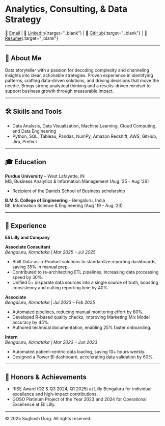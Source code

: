 # Analytics, Consulting, & Data Strategy

📧 [Email](mailto:sdurg@purdue.edu)  | 🔗 [LinkedIn](https://www.linkedin.com/in/sughoshdurg/){:target="_blank"}  | 🔗 [GitHub](https://github.com/sughoshdurg){:target="_blank"}  | 📄 [Resume](assets/Sughosh_Durg_Resume.pdf){:target="_blank"}

---

## 👋 About Me

Data storyteller with a passion for decoding complexity and channeling insights into clear, actionable strategies.
Proven experience in identifying patterns, crafting data-driven solutions, and driving decisions that move the
needle. Brings strong analytical thinking and a results-driven mindset to support business growth through
measurable impact.

---

## 🛠 Skills and Tools
- Data Analysis, Data Visualization, Machine Learning, Cloud Computing, and Data Engineering  
- Python, SQL, Tableau, Pandas, NumPy, Amazon Redshift, AWS, GitHub, Jira, Prefect
  
---

## 🎓 Education
**Purdue University** – West Lafayette, IN  
MS, Business Analytics & Information Management (Aug '25 - Aug '26)  
- Recipient of the Daniels School of Business scholarship

**B.M.S. College of Engineering** - Bengaluru, India  
BE, Information Science & Engineering (Aug '19 - Aug '23)  

---

## 💼 Experience

**Eli Lilly and Company**  

**Associate Consultant**   
*Bengaluru, Karnataka | Mar 2025 – Jul 2025*  
- Built Data-as-a-Product solutions to standardize reporting dashboards, saving 35% in manual prep.  
- Contributed to re-architecting ETL pipelines, increasing data processing speed by 30%.  
- Unified 5+ disparate data sources into a single source of truth, boosting consistency and cutting reporting time by 40%.  

**Associate**   
*Bengaluru, Karnataka | Jul 2023 – Feb 2025*  
- Automated pipelines, reducing manual monitoring effort by 80%.  
- Developed R-based quality checks, improving Marketing Mix Model accuracy by 45%.  
- Authored technical documentation, enabling 25% faster onboarding.  

**Intern**   
*Bengaluru, Karnataka | Mar 2023 – Jun 2023*  
- Automated patient-centric data loading, saving 10+ hours weekly.  
- Designed a Power BI dashboard, accelerating data validation by 60%.

---

## 🌟 Honors & Achievements
- RISE Award (Q2 & Q3 2024, Q1 2025) at Lilly Bengaluru for individual excellence and high-impact contributions.
- GOSO Platinum Project of the Year 2023 and 2024 for Operational Excellence at Eli Lilly.
  
---

© 2025 Sughosh Durg. All rights reserved.
